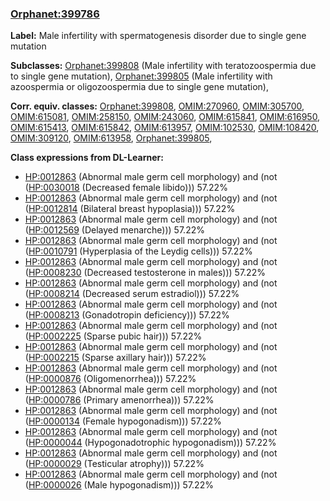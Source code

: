 
### [Orphanet:399786](http://www.orpha.net/ORDO/Orphanet_399786)
**Label:** Male infertility with spermatogenesis disorder due to single gene mutation

**Subclasses:** [Orphanet:399808](http://www.orpha.net/ORDO/Orphanet_399808) (Male infertility with teratozoospermia due to single gene mutation), [Orphanet:399805](http://www.orpha.net/ORDO/Orphanet_399805) (Male infertility with azoospermia or oligozoospermia due to single gene mutation), 

**Corr. equiv. classes:** [Orphanet:399808](http://www.orpha.net/ORDO/Orphanet_399808), [OMIM:270960](http://purl.obolibrary.org/obo/OMIM_270960), [OMIM:305700](http://purl.obolibrary.org/obo/OMIM_305700), [OMIM:615081](http://purl.obolibrary.org/obo/OMIM_615081), [OMIM:258150](http://purl.obolibrary.org/obo/OMIM_258150), [OMIM:243060](http://purl.obolibrary.org/obo/OMIM_243060), [OMIM:615841](http://purl.obolibrary.org/obo/OMIM_615841), [OMIM:616950](http://purl.obolibrary.org/obo/OMIM_616950), [OMIM:615413](http://purl.obolibrary.org/obo/OMIM_615413), [OMIM:615842](http://purl.obolibrary.org/obo/OMIM_615842), [OMIM:613957](http://purl.obolibrary.org/obo/OMIM_613957), [OMIM:102530](http://purl.obolibrary.org/obo/OMIM_102530), [OMIM:108420](http://purl.obolibrary.org/obo/OMIM_108420), [OMIM:309120](http://purl.obolibrary.org/obo/OMIM_309120), [OMIM:613958](http://purl.obolibrary.org/obo/OMIM_613958), [Orphanet:399805](http://www.orpha.net/ORDO/Orphanet_399805), 

**Class expressions from DL-Learner:**

- [HP:0012863](http://purl.obolibrary.org/obo/HP_0012863) (Abnormal male germ cell morphology) and (not ([HP:0030018](http://purl.obolibrary.org/obo/HP_0030018) (Decreased female libido))) 57.22%
- [HP:0012863](http://purl.obolibrary.org/obo/HP_0012863) (Abnormal male germ cell morphology) and (not ([HP:0012814](http://purl.obolibrary.org/obo/HP_0012814) (Bilateral breast hypoplasia))) 57.22%
- [HP:0012863](http://purl.obolibrary.org/obo/HP_0012863) (Abnormal male germ cell morphology) and (not ([HP:0012569](http://purl.obolibrary.org/obo/HP_0012569) (Delayed menarche))) 57.22%
- [HP:0012863](http://purl.obolibrary.org/obo/HP_0012863) (Abnormal male germ cell morphology) and (not ([HP:0010791](http://purl.obolibrary.org/obo/HP_0010791) (Hyperplasia of the Leydig cells))) 57.22%
- [HP:0012863](http://purl.obolibrary.org/obo/HP_0012863) (Abnormal male germ cell morphology) and (not ([HP:0008230](http://purl.obolibrary.org/obo/HP_0008230) (Decreased testosterone in males))) 57.22%
- [HP:0012863](http://purl.obolibrary.org/obo/HP_0012863) (Abnormal male germ cell morphology) and (not ([HP:0008214](http://purl.obolibrary.org/obo/HP_0008214) (Decreased serum estradiol))) 57.22%
- [HP:0012863](http://purl.obolibrary.org/obo/HP_0012863) (Abnormal male germ cell morphology) and (not ([HP:0008213](http://purl.obolibrary.org/obo/HP_0008213) (Gonadotropin deficiency))) 57.22%
- [HP:0012863](http://purl.obolibrary.org/obo/HP_0012863) (Abnormal male germ cell morphology) and (not ([HP:0002225](http://purl.obolibrary.org/obo/HP_0002225) (Sparse pubic hair))) 57.22%
- [HP:0012863](http://purl.obolibrary.org/obo/HP_0012863) (Abnormal male germ cell morphology) and (not ([HP:0002215](http://purl.obolibrary.org/obo/HP_0002215) (Sparse axillary hair))) 57.22%
- [HP:0012863](http://purl.obolibrary.org/obo/HP_0012863) (Abnormal male germ cell morphology) and (not ([HP:0000876](http://purl.obolibrary.org/obo/HP_0000876) (Oligomenorrhea))) 57.22%
- [HP:0012863](http://purl.obolibrary.org/obo/HP_0012863) (Abnormal male germ cell morphology) and (not ([HP:0000786](http://purl.obolibrary.org/obo/HP_0000786) (Primary amenorrhea))) 57.22%
- [HP:0012863](http://purl.obolibrary.org/obo/HP_0012863) (Abnormal male germ cell morphology) and (not ([HP:0000134](http://purl.obolibrary.org/obo/HP_0000134) (Female hypogonadism))) 57.22%
- [HP:0012863](http://purl.obolibrary.org/obo/HP_0012863) (Abnormal male germ cell morphology) and (not ([HP:0000044](http://purl.obolibrary.org/obo/HP_0000044) (Hypogonadotrophic hypogonadism))) 57.22%
- [HP:0012863](http://purl.obolibrary.org/obo/HP_0012863) (Abnormal male germ cell morphology) and (not ([HP:0000029](http://purl.obolibrary.org/obo/HP_0000029) (Testicular atrophy))) 57.22%
- [HP:0012863](http://purl.obolibrary.org/obo/HP_0012863) (Abnormal male germ cell morphology) and (not ([HP:0000026](http://purl.obolibrary.org/obo/HP_0000026) (Male hypogonadism))) 57.22%


